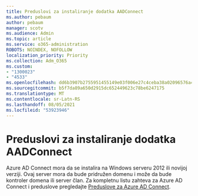```yaml
---
title: Preduslovi za instaliranje dodatka AADConnect
ms.author: pebaum
author: pebaum
manager: scotv
ms.audience: Admin
ms.topic: article
ms.service: o365-administration
ROBOTS: NOINDEX, NOFOLLOW
localization_priority: Priority
ms.collection: Adm_O365
ms.custom:
- "1300023"
- "4533"
ms.openlocfilehash: dd6b3907b2755951455149e03f006e27c4ceba38a02096576a46992c4352d675
ms.sourcegitcommit: b5f7da89a650d2915dc652449623c78be6247175
ms.translationtype: MT
ms.contentlocale: sr-Latn-RS
ms.lasthandoff: 08/05/2021
ms.locfileid: "53923946"
---
```

# <a name="pre-requisites-for-installing-aadconnect"></a>Preduslovi za instaliranje dodatka AADConnect

Azure AD Connect mora da se instalira na Windows serveru 2012 ili novijoj verziji. Ovaj server mora da bude pridružen domenu i može da bude kontroler domena ili server član.  Za kompletnu listu zahteva za Azure AD Connect i preduslove pregledajte [Preduslove za Azure AD Connect](https://docs.microsoft.com/azure/active-directory/hybrid/how-to-connect-install-prerequisites).
